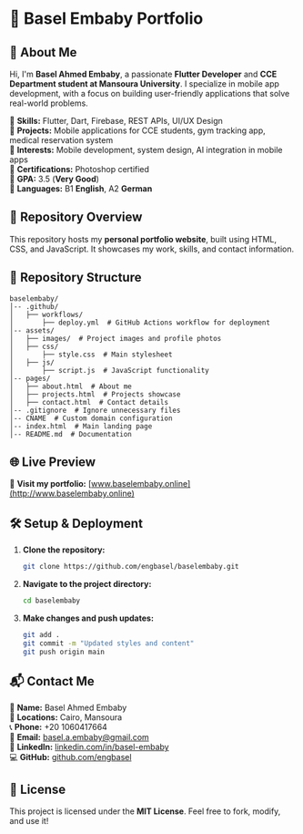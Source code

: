 # 🎨 Basel Embaby Portfolio

## 🌟 About Me
Hi, I'm **Basel Ahmed Embaby**, a passionate **Flutter Developer** and **CCE Department student at Mansoura University**. I specialize in mobile app development, with a focus on building user-friendly applications that solve real-world problems.

🔹 **Skills:** Flutter, Dart, Firebase, REST APIs, UI/UX Design  
🔹 **Projects:** Mobile applications for CCE students, gym tracking app, medical reservation system  
🔹 **Interests:** Mobile development, system design, AI integration in mobile apps  
🔹 **Certifications:** Photoshop certified  
🔹 **GPA:** 3.5 (**Very Good**)  
🔹 **Languages:** B1 **English**, A2 **German**  

## 🚀 Repository Overview
This repository hosts my **personal portfolio website**, built using HTML, CSS, and JavaScript. It showcases my work, skills, and contact information.

## 📁 Repository Structure
```
baselembaby/
│-- .github/
│   ├── workflows/
│       ├── deploy.yml  # GitHub Actions workflow for deployment
│-- assets/
│   ├── images/  # Project images and profile photos
│   ├── css/
│       ├── style.css  # Main stylesheet
│   ├── js/
│       ├── script.js  # JavaScript functionality
│-- pages/
│   ├── about.html  # About me
│   ├── projects.html  # Projects showcase
│   ├── contact.html  # Contact details
│-- .gitignore  # Ignore unnecessary files
│-- CNAME  # Custom domain configuration
│-- index.html  # Main landing page
│-- README.md  # Documentation
```

## 🌐 Live Preview
🚀 **Visit my portfolio:** [www.baselembaby.online](http://www.baselembaby.online)

## 🛠️ Setup & Deployment
1. **Clone the repository:**
   ```sh
   git clone https://github.com/engbasel/baselembaby.git
   ```
2. **Navigate to the project directory:**
   ```sh
   cd baselembaby
   ```
3. **Make changes and push updates:**
   ```sh
   git add .
   git commit -m "Updated styles and content"
   git push origin main
   ```

## 📬 Contact Me
📛 **Name:** Basel Ahmed Embaby  
📍 **Locations:** Cairo, Mansoura  
📞 **Phone:** +20 1060417664  
📧 **Email:** basel.a.embaby@gmail.com  
🔗 **LinkedIn:** [linkedin.com/in/basel-embaby](https://linkedin.com/in/basel-embaby)  
💻 **GitHub:** [github.com/engbasel](https://github.com/engbasel)  

## 📜 License
This project is licensed under the **MIT License**. Feel free to fork, modify, and use it!
